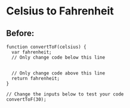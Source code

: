 # Celsius to Fahrenheit

## Before:

```
function convertToF(celsius) {
  var fahrenheit;
  // Only change code below this line
  
  
  // Only change code above this line
  return fahrenheit;
}

// Change the inputs below to test your code
convertToF(30);
```